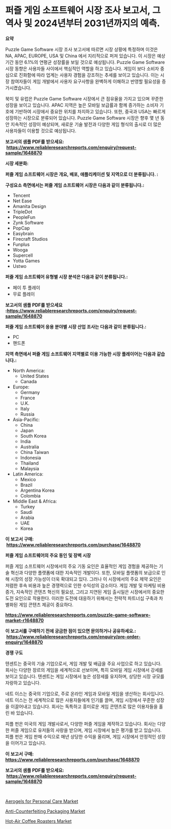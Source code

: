 <p><h1>퍼즐 게임 소프트웨어 시장 조사 보고서, 그 역사 및 2024년부터 2031년까지의 예측.</h1></p><p><strong>요약</strong></p>
<p><p>Puzzle Game Software 시장 조사 보고서에 따르면 시장 상황에 특정하며 이것은 NA, APAC, EUROPE, USA 및 China 에서 지리적으로 퍼져 있습니다. 이 시장은 예상 기간 동안 6.1%의 연평균 성장률을 보일 것으로 예상됩니다. Puzzle Game Software 시장 동향은 사용자들 사이에서 핵심적인 역할을 하고 있습니다. 게임이 보다 소비자 중심으로 진화함에 따라 업계는 사용자 경험을 강조하는 추세를 보이고 있습니다. 이는 시장 참여자들이 게임 개발에서 사용자 요구사항을 완벽하게 이해하고 반영할 필요성을 증가시켰습니다.</p><p>북미 및 유럽은 Puzzle Game Software 시장에서 큰 점유율을 가지고 있으며 꾸준한 성장을 보이고 있습니다. APAC 지역은 높은 모바일 보급률과 함께 증가하는 소비자 기호에 기반하여 시장에서 중요한 위치를 차지하고 있습니다. 또한, 중국과 USA는 빠르게 성장하는 시장으로 분류되어 있습니다. Puzzle Game Software 시장은 향후 몇 년 동안 지속적인 성장이 예상되며, 새로운 기술 발전과 다양한 게임 형식의 출시로 더 많은 사용자들이 이용할 것으로 예상됩니다.</p></p>
<p><strong>보고서의 샘플 PDF를 받으세요: &nbsp;<a href="https://www.reliableresearchreports.com/enquiry/request-sample/1648870">https://www.reliableresearchreports.com/enquiry/request-sample/1648870</a></strong></p>
<p><strong>시장 세분화:</strong></p>
<p><strong> 퍼즐 게임 소프트웨어 시장은 개요, 배포, 애플리케이션 및 지역으로 더 분류됩니다. :</strong></p>
<p><strong>구성요소 측면에서는 퍼즐 게임 소프트웨어 시장은 다음과 같이 분류됩니다.:</strong></p>
<p><ul><li>Tencent</li><li>Net Ease</li><li>Amanita Design</li><li>TripleDot</li><li>PeopleFun</li><li>Zynk Software</li><li>PopCap</li><li>Easybrain</li><li>Firecraft Studios</li><li>Funplus</li><li>Wooga</li><li>Supercell</li><li>Yotta Games</li><li>Ustwo</li></ul></p>
<p><strong> 퍼즐 게임 소프트웨어 유형별 시장 분석은 다음과 같이 분류됩니다.:</strong></p>
<p><ul><li>페이 투 플레이</li><li>무료 플레이</li></ul></p>
<p><strong>보고서의 샘플 PDF를 받으세요 :<a href="https://www.reliableresearchreports.com/enquiry/request-sample/1648870">https://www.reliableresearchreports.com/enquiry/request-sample/1648870</a></strong></p>
<p><strong> 퍼즐 게임 소프트웨어 응용 분야별 시장 산업 조사는 다음과 같이 분류됩니다.:</strong></p>
<p><ul><li>PC</li><li>핸드폰</li></ul></p>
<p><strong>지역 측면에서 퍼즐 게임 소프트웨어 지역별로 이용 가능한 시장 플레이어는 다음과 같습니다.:</strong></p>
<p><ul>
    <li>
        North America:
        <ul>
            <li>United States</li>
            <li>Canada</li>
        </ul>
    </li>
    <li>
        Europe:
        <ul>
            <li>Germany</li>
            <li>France</li>
            <li>U.K.</li>
            <li>Italy</li>
            <li>Russia</li>
        </ul>
    </li>
    <li>
        Asia-Pacific:
        <ul>
            <li>China</li>
            <li>Japan</li>
            <li>South Korea</li>
            <li>India</li>
            <li>Australia</li>
            <li>China Taiwan</li>
            <li>Indonesia</li>
            <li>Thailand</li>
            <li>Malaysia</li>
        </ul>
    </li>
    <li>
        Latin America:
        <ul>
            <li>Mexico</li>
            <li>Brazil</li>
            <li>Argentina Korea</li>
            <li>Colombia</li>
        </ul>
    </li>
    <li>
        Middle East & Africa:
        <ul>
            <li>Turkey</li>
            <li>Saudi</li>
            <li>Arabia</li>
            <li>UAE</li>
            <li>Korea</li>
        </ul>
    </li>
    </ul></p>
<p><strong>이 보고서 구매: &nbsp;<a href="https://www.reliableresearchreports.com/purchase/1648870">https://www.reliableresearchreports.com/purchase/1648870</a></strong></p>
<p><strong>퍼즐 게임 소프트웨어의 주요 동인 및 장벽 시장</strong></p>
<p><p>퍼즐 게임 소프트웨어 시장에서의 주요 기동 요인은 효율적인 게임 경험을 제공하는 기술 혁신과 다양한 플랫폼에 대한 지속적인 개발이다. 또한, 모바일 플랫폼의 보급으로 인해 시장의 성장 가능성이 더욱 확대되고 있다. 그러나 이 시장에서의 주요 제약 요인은 저렴한 후속 비용과 높은 경쟁력으로 인한 수익성의 감소이다. 게임 개발 및 마케팅 비용 증가, 지속적인 콘텐츠 혁신의 필요성, 그리고 지연된 게임 출시일은 시장에서의 중요한 도전 요인으로 작용한다. 이러한 도전에 대응하기 위해서는 전략적 파트너십 구축과 차별화된 게임 콘텐츠 제공이 중요하다.</p></p>
<p><strong><a href="https://www.reliableresearchreports.com/puzzle-game-software-market-r1648870">https://www.reliableresearchreports.com/puzzle-game-software-market-r1648870</a></strong></p>
<p><strong>이 보고서를 구매하기 전에 궁금한 점이 있으면 문의하거나 공유하세요.: &nbsp;<a href="https://www.reliableresearchreports.com/enquiry/pre-order-enquiry/1648870">https://www.reliableresearchreports.com/enquiry/pre-order-enquiry/1648870</a></strong></p>
<p><strong>경쟁 구도</strong></p>
<p><p>텐센트는 중국의 기술 기업으로서, 게임 개발 및 배급을 주요 사업으로 하고 있습니다. 회사는 다양한 장르의 게임을 세계적으로 선보이며, 특히 모바일 게임 시장에서 강세를 보이고 있습니다. 텐센트는 게임 시장에서 높은 성장세를 유지하며, 상당한 시장 규모를 자랑하고 있습니다.</p><p>네트 이스는 중국의 기업으로, 주로 온라인 게임과 모바일 게임을 생산하는 회사입니다. 네트 이스는 전 세계적으로 많은 사용자들에게 인기를 끌며, 게임 시장에서 꾸준한 성장을 이끌어내고 있습니다. 회사는 독특하고 흥미로운 게임 콘텐츠로 많은 이용자들을 홀린 바 있습니다.</p><p>피플 펀은 미국의 게임 개발사로서, 다양한 퍼즐 게임을 제작하고 있습니다. 회사는 다양한 퍼즐 게임으로 유저들의 사랑을 받으며, 게임 시장에서 높은 평가를 받고 있습니다. 피플 펀은 게임 판매 수익으로 매년 상당한 수익을 올리며, 게임 시장에서 안정적인 성장을 이어가고 있습니다.</p></p>
<p><strong>이 보고서 구매: &nbsp; <a href="https://www.reliableresearchreports.com/purchase/1648870">https://www.reliableresearchreports.com/purchase/1648870</a></strong></p>
<p><strong>보고서의 샘플 PDF를 받으세요: &nbsp;<a href="https://www.reliableresearchreports.com/enquiry/request-sample/1648870">https://www.reliableresearchreports.com/enquiry/request-sample/1648870</a></strong><strong></strong></p>
<p>&nbsp;</p>
<p><p><a href="https://www.linkedin.com/pulse/aerogels-personal-care-market-comprehensive-assessment-3opcc?trackingId=zSmDUE9IxoZ9%2F9Q3AlUsYQ%3D%3D">Aerogels for Personal Care Market</a></p><p><a href="https://www.linkedin.com/pulse/anti-counterfeiting-packaging-market-size-outlook-forecast-rymjc?trackingId=EllC2biDNoqVU69h54LoHw%3D%3D">Anti-Counterfeiting Packaging Market</a></p><p><a href="https://www.linkedin.com/pulse/decoding-hot-air-coffee-roasters-market-metrics-share-r8etc?trackingId=wDpcyzAedjhGTbaswq0U6g%3D%3D">Hot-Air Coffee Roasters Market</a></p></p>